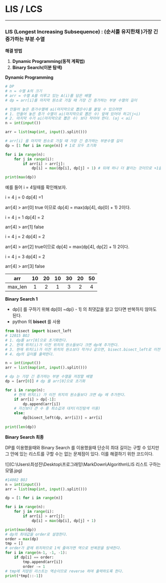 # LIS / LCS 

------

### LIS (Longest Increasing Subsequence) : (순서를 유지한채 )가장 긴 증가하는 부분 수열

**해결 방법**

1. **Dynamic Programming(동적 계획법)**
2. **Binary Search(이분 탐색)**

**Dynamic Programming**

```python
# DP 
# n = 수열 A의 크기 
# arr = 수열 A를 이루고 있는 A(i)를 담은 배열
# dp = arr[i]를 마지막 원소로 가질 때 가장 긴 증가하는 부분 수열의 길이

# 만들어 놓은 증가수열에 ai(마지막으로 뽑은수)를 붙일 수 있으려면
# 1. 만들어 놓은 증가 수열이 ai(마지막으로 뽑은 수) 앞에 있어야 하고(j<i)
# 2. 마지막 수가 ai(마지막으로 뽑은 수) 보다 작아야 한다. (aj < ai)
n = int(input())

arr = list(map(int, input().split()))

# arr[i] 를 마지막 원소로 가질 때 가장 긴 증가하는 부분수열 길이
dp = [1 for i in range(n)] # 1로 모두 초기화

for i in range(n):
    for j in range(i):
        if arr[i] > arr[j]:
            dp[i] = max(dp[i], dp[j] + 1) # 뒤에 하나 더 붙이는 것이므로 +1을 해준다.

print(max(dp))
```

예를 들어 i = 4일때를 확인해보자.

i = 4 j = 0 dp[4] =1

arr[4] > arr[0] true 이므로 dp[4] = max(dp[4], dp[0] + 1) 2이다.

i = 4 j = 1 dp[4] = 2

arr[4] > arr[1] false

i = 4 j = 2 dp[4] = 2

arr[4] > arr[2] true이므로 dp[4] = max(dp[4], dp[2] + 1) 2이다.

i = 4 j = 3 dp[4] = 2

arr[4] > arr[3] false

|   arr   |  10  |  20  |  10  |  30  |  20  |  50  |
| :-----: | :--: | :--: | :--: | :--: | :--: | :--: |
| max_len |  1   |  2   |  1   |  3   |  2   |  4   |

**Binary Search 1**

- dp[i] 를 구하기 위해 dp[0] ~dp[i - 1] 의 최댓값을 알고 있다면 반복하지 않아도 된다. 
- python 의 **bisect** 를 사용

```python
from bisect import bisect_left
# 12015 BOJ
# 1. dp를 arr[0]으로 초기화한다.
# 2. 현재 위치(i)가 이전 위치의 원소들보다 크면 dp에 추가한다.
# 3. 현재 위치(i)가 이전 위치의 원소보다 작거나 같으면, bisect.bisect_left로 이전 위치의 원소 중 가장 큰 원소의 index값을 구한다. 그리고 dp의 index 원소를 arr[i]로 바꿔준다.
# 4. dp의 길이를 출력한다.

n = int(input())
arr = list(map(int, input().split()))

# dp 는 가장 긴 증가하는 부분 수열을 저장할 배열
dp = [arr[0]] # dp 를 arr[0]으로 초기화

for i in range(n):
  	# 현재 위치(i) 가 이전 위치의 원소들보다 크면 dp 에 추가한다.
    if arr[i] > dp[-1]:
        dp.append(arr[i])
    # 자신보다 큰 수 중 최소값과 대치(이진탐색 이용)
 	else:
        dp[bisect_left(dp, arr[i])] = arr[i]
        
print(len(dp))
```

**Binary Search 최종**

DP를 이용했을때와 Binary Search 를 이용했을때 단순히 최대 길이는 구할 수 있지만 그 안에 있는 리스트를 구할 수는 없는 문제점이 있다. 이를 해결하기 위한 코드이다.

![](C:\Users\최성진\Desktop\프로그래밍\MarkDown\Algorithm\LIS 리스트 구하는 모델.jpg)

```python
#14002 BOJ
n = int(input())
arr = list(map(int, input().split()))

dp = [1 for i in range(n)]

for i in range(n):
    for j in range(i):
        if arr[i] > arr[j]:
            dp[i] = max(dp[i], dp[j] + 1)

print(max(dp))
# dp의 최대값을 order로 설정한다.
order = max(dp)
tmp = []
# order가 끝에 위치하므로 1씩 줄여가면 역으로 반복문을 탐색한다.
for i in range(n-1, -1, -1):
    if dp[i] == order:
        tmp.append(arr[i])
        order -= 1
# tmp에 저장된 리스트는 역순이므로 reverse 하여 출력하도록 한다.
print(*tmp[::-1])
```

